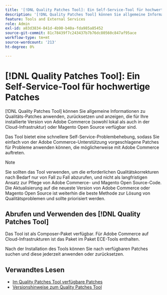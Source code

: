 ```yaml
---
title: '[!DNL Quality Patches Tool]: Ein Self-Service-Tool für hochwertige Patches'
description: '[!DNL Quality Patches Tool] können Sie allgemeine Informationen zu Qualitäts-Patches anwenden, zurücksetzen und anzeigen, die für Ihre installierte Version von Adobe Commerce (sowohl lokal als auch in der Cloud-Infrastruktur) oder Magento Open Source verfügbar sind.'
feature: Tools and External Services
role: Admin
exl-id: a83d3834-841d-4b90-b40a-fda985a85452
source-git-commit: 81c78439f7c243437b7b76dc80560c847af95ace
workflow-type: tm+mt
source-wordcount: '213'
ht-degree: 0%

---
```


# [!DNL Quality Patches Tool]: Ein Self-Service-Tool für hochwertige Patches

[!DNL Quality Patches Tool] können Sie allgemeine Informationen zu Qualitäts-Patches anwenden, zurücksetzen und anzeigen, die für Ihre installierte Version von Adobe Commerce (sowohl lokal als auch in der Cloud-Infrastruktur) oder Magento Open Source verfügbar sind.

Das Tool bietet eine schnellere Self-Service-Problembehebung, sodass Sie einfach von der Adobe Commerce-Unterstützung vorgeschlagene Patches für Probleme anwenden können, die möglicherweise mit Adobe Commerce auftreten.

>[!NOTE]
>
>Sie sollten das Tool verwenden, um die erforderlichen Qualitätskorrekturen nach Bedarf nur von Fall zu Fall abzurufen, und nicht als langfristigen Ansatz zur Pflege von Adobe Commerce- und Magento Open Source-Code. Die Aktualisierung auf die neueste Version von Adobe Commerce oder Magento Open Source ist weiterhin die beste Methode zur Lösung von Qualitätsproblemen und sollte priorisiert werden.

## Abrufen und Verwenden des [!DNL Quality Patches Tool]

Das Tool ist als Composer-Paket verfügbar. Für Adobe Commerce auf Cloud-Infrastrukturen ist das Paket im Paket ECE-Tools enthalten.

Nach der Installation des Tools können Sie nach verfügbaren Patches suchen und diese jederzeit anwenden oder zurücksetzen.

## Verwandtes Lesen

* [Im Quality Patches Tool verfügbare Patches](/help/tools/quality-patches-tool/usage.md)
* [Versionshinweise zum Quality Patches Tool](/help/tools/quality-patches-tool/release-notes.md)
